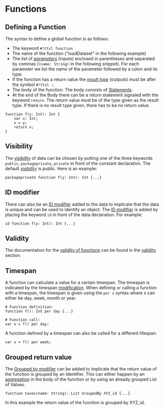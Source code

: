 # Functions

## Defining a Function

The syntax to define a global function is as follows:

- The keyword `#!ttsl function`
- The name of the function ("loadDataset" in the following example)
- The list of [_parameters_][Parameters] (inputs) enclosed in parentheses and separated by commas (`(name: String)` in the following snippet). For each parameter we list the name of the parameter followed by a colon and its type.
- If the function has a return value the [_result type_][Type] (outputs) must be after the symbol `#!ttsl :`.
- The body of the function. The body consists of [Statements][Statement].
- At the end of the Body there can be a return statement signaled with the keyword `return`. The return value must be of the type given as the result type. If there is no result type given, there has to be no return value.

```ttsl
function f(y: Int): Int {
    var x: Int;
    x = y;
    return x;
}
```

## Visibility

The [visibility][Visibility] of data can be chosen by putting one of the three keywords `public`, `packageprivate`, `private` in front of the constant declaration. The default [visibility][Visibility] is public. Here is an example:

```ttsl
packageprivate function f(y: Int): Int {...}
```

## ID modifier

There can also be an [ID modifier][id] added to the data to implicate that the data is unique and can be used to identify an object. The [ID modifier][id] is added by placing the keyword `id` in front of the data declaration. For example:

```ttsl
id function f(y: Int): Int {...}
```

## Validity

The documentation for the [validity of functions][functionValidity] can be found in the [validity][Validity] section.

## Timespan

A function can calculate a value for a certain timespan. The timespan is indicated by the timespan [modification][modifier timespan]. When defining or calling a function with a timespan, the timespan is given using the `per x` syntax where x can either be day, week, month or year.

```ttsl
# Function definition:
function f(): Int per day {...}

# Function call:
var x = f() per day;
```

A function defined by a timespan can also be called for a different lifespan:

```ttsl
var x = f() per week;
```

## Grouped return value

The [Grouped by modifier][groupedBy] can be added to implicate that the return value of the function is grouped by an Identifier. This can either happen by an [aggregation][Aggregations] in the body of the function or by using an already grouped List of Values.

```ttsl
function taxes(name: String): List GroupedBy XYZ_id {...}
```

In this example the return value of the function is grouped by XYZ_id.

[Parameters]: parameters.md
[Type]: types.md
[id]: modifier.md#id
[Visibility]: modifier.md#visibility
[Validity]: validity.md
[functionValidity]: validity.md#functions
[groupedBy]: modifier.md#grouped-by
[modifier timespan]: modifier.md#timespan
[Statement]: statements.md
[Aggregations]: aggregations.md
